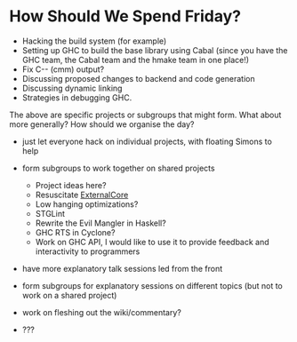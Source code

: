 # How Should We Spend Friday?


- Hacking the build system (for example)
- Setting up GHC to build the base library using Cabal (since you have the GHC team, the Cabal team and the hmake team in one place!)
- Fix C-- (cmm) output?
- Discussing proposed changes to backend and code generation
- Discussing dynamic linking
- Strategies in debugging GHC.


The above are specific projects or subgroups that might form.  What about more generally?  How should we organise the day?


- just let everyone hack on individual projects, with floating Simons to help
- form subgroups to work together on shared projects

  - Project ideas here?
  - Resuscitate [ExternalCore](external-core)
  - Low hanging optimizations?
  - STGLint
  - Rewrite the Evil Mangler in Haskell?
  - GHC RTS in Cyclone?
  - Work on GHC API, I would like to use it to provide feedback and interactivity to programmers
- have more explanatory talk sessions led from the front
- form subgroups for explanatory sessions on different topics (but not to work on a shared project)
- work on fleshing out the wiki/commentary?
- ???
